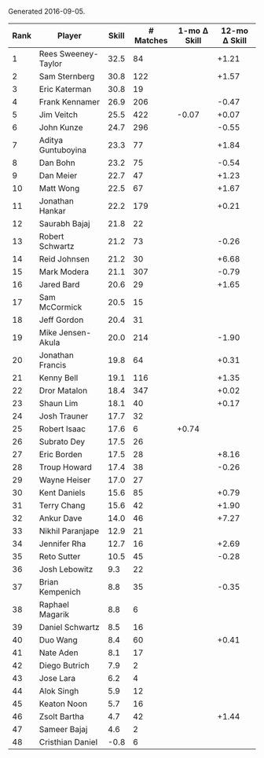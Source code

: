 Generated 2016-09-05.

| Rank | Player              | Skill | # Matches | 1-mo Δ Skill | 12-mo Δ Skill |
|------|---------------------|-------|-----------|--------------|---------------|
|    1 | Rees Sweeney-Taylor |  32.5 |        84 |              |         +1.21 |
|    2 | Sam Sternberg       |  30.8 |       122 |              |         +1.57 |
|    3 | Eric Katerman       |  30.8 |        19 |              |               |
|    4 | Frank Kennamer      |  26.9 |       206 |              |         -0.47 |
|    5 | Jim Veitch          |  25.5 |       422 |        -0.07 |         +0.07 |
|    6 | John Kunze          |  24.7 |       296 |              |         -0.55 |
|    7 | Aditya Guntuboyina  |  23.3 |        77 |              |         +1.84 |
|    8 | Dan Bohn            |  23.2 |        75 |              |         -0.54 |
|    9 | Dan Meier           |  22.7 |        47 |              |         +1.23 |
|   10 | Matt Wong           |  22.5 |        67 |              |         +1.67 |
|   11 | Jonathan Hankar     |  22.2 |       179 |              |         +0.21 |
|   12 | Saurabh Bajaj       |  21.8 |        22 |              |               |
|   13 | Robert Schwartz     |  21.2 |        73 |              |         -0.26 |
|   14 | Reid Johnsen        |  21.2 |        30 |              |         +6.68 |
|   15 | Mark Modera         |  21.1 |       307 |              |         -0.79 |
|   16 | Jared Bard          |  20.6 |        29 |              |         +1.65 |
|   17 | Sam McCormick       |  20.5 |        15 |              |               |
|   18 | Jeff Gordon         |  20.4 |        31 |              |               |
|   19 | Mike Jensen-Akula   |  20.0 |       214 |              |         -1.90 |
|   20 | Jonathan Francis    |  19.8 |        64 |              |         +0.31 |
|   21 | Kenny Bell          |  19.1 |       116 |              |         +1.35 |
|   22 | Dror Matalon        |  18.4 |       347 |              |         +0.02 |
|   23 | Shaun Lim           |  18.1 |        40 |              |         +0.17 |
|   24 | Josh Trauner        |  17.7 |        32 |              |               |
|   25 | Robert Isaac        |  17.6 |         6 |        +0.74 |               |
|   26 | Subrato Dey         |  17.5 |        26 |              |               |
|   27 | Eric Borden         |  17.5 |        28 |              |         +8.16 |
|   28 | Troup Howard        |  17.4 |        38 |              |         -0.26 |
|   29 | Wayne Heiser        |  17.0 |        27 |              |               |
|   30 | Kent Daniels        |  15.6 |        85 |              |         +0.79 |
|   31 | Terry Chang         |  15.6 |        42 |              |         +1.90 |
|   32 | Ankur Dave          |  14.0 |        46 |              |         +7.27 |
|   33 | Nikhil Paranjape    |  12.9 |        21 |              |               |
|   34 | Jennifer Rha        |  12.7 |        16 |              |         +2.69 |
|   35 | Reto Sutter         |  10.5 |        45 |              |         -0.28 |
|   36 | Josh Lebowitz       |   9.3 |        22 |              |               |
|   37 | Brian Kempenich     |   8.8 |        35 |              |         -0.35 |
|   38 | Raphael Magarik     |   8.8 |         6 |              |               |
|   39 | Daniel Schwartz     |   8.5 |        16 |              |               |
|   40 | Duo Wang            |   8.4 |        60 |              |         +0.41 |
|   41 | Nate Aden           |   8.1 |        17 |              |               |
|   42 | Diego Butrich       |   7.9 |         2 |              |               |
|   43 | Jose Lara           |   6.2 |         4 |              |               |
|   44 | Alok Singh          |   5.9 |        12 |              |               |
|   45 | Keaton Noon         |   5.7 |        16 |              |               |
|   46 | Zsolt Bartha        |   4.7 |        42 |              |         +1.44 |
|   47 | Sameer Bajaj        |   4.6 |         2 |              |               |
|   48 | Cristhian Daniel    |  -0.8 |         6 |              |               |